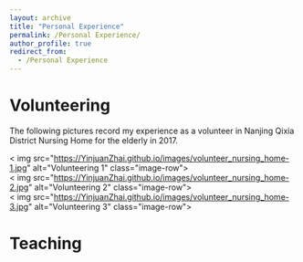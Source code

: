 ```yaml
---
layout: archive
title: "Personal Experience"
permalink: /Personal Experience/
author_profile: true
redirect_from:
  - /Personal Experience  
---
```


Volunteering
======
The following pictures record my experience as a volunteer in Nanjing Qixia District Nursing Home for the elderly in 2017. 

< img src="https://YinjuanZhai.github.io/images/volunteer_nursing_home-1.jpg" alt="Volunteering 1" class="image-row">  
< img src="https://YinjuanZhai.github.io/images/volunteer_nursing_home-2.jpg" alt="Volunteering 2" class="image-row">  
< img src="https://YinjuanZhai.github.io/images/volunteer_nursing_home-3.jpg" alt="Volunteering 3" class="image-row">

Teaching
======

<style>  
.image-row {  
  width: 30%; /* 设置每张图片的宽度为容器宽度的三分之一 */  
 /* margin-right: 10px; /* 根据需要调整间距 */ 
  display: inline-block; /* 设置图片以行内块级元素的方式显示 */  
}  
</style>


